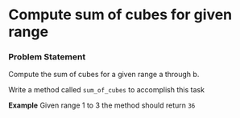 # Compute sum of cubes for given range

### Problem Statement
Compute the sum of cubes for a given range a through b.

Write a method called ```sum_of_cubes``` to accomplish this task

**Example** Given range 1 to 3 the method should return ```36```